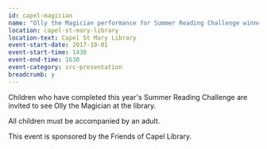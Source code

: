 ```yaml
---
id: capel-magician
name: "Olly the Magician performance for Summer Reading Challenge winners"
location: capel-st-mary-library
location-text: Capel St Mary Library
event-start-date: 2017-10-01
event-start-time: 1430
event-end-time: 1630
event-category: src-presentation
breadcrumb: y
---
```


Children who have completed this year's Summer Reading Challenge are invited to see Olly the Magician at the library.

All children must be accompanied by an adult.

This event is sponsored by the Friends of Capel Library.
